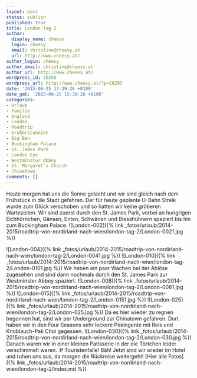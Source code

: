 ```yaml
---
layout: post
status: publish
published: true
title: London Tag 2
author:
  display_name: cheesy
  login: cheesy
  email: christine@cheesy.at
  url: http://www.cheesy.at/
author_login: cheesy
author_email: christine@cheesy.at
author_url: http://www.cheesy.at/
wordpress_id: 26293
wordpress_url: http://www.cheesy.at/?p=26293
date: '2015-08-25 17:39:26 +0100'
date_gmt: '2015-08-25 15:39:26 +0100'
categories:
- Urlaub
- Familie
- England
- London
- Roadtrip
- Großbritannien
- Big Ben
- Buckingham Palace
- St. James Park
- London Eye
- Westminster Abbey
- St. Margaret's Church
- Chinatown
comments: []
---
```

Heute morgen hat uns die Sonne gelacht und wir sind gleich nach dem Frühstück in die Stadt gefahren. Der für heute geplante U-Bahn Streik wurde zum Glück verschoben und so hatten wir keine gröberen Wartezeiten. Wir sind zuerst durch den St. James Park, vorbei an hungrigen Eichhörnchen, Gänsen, Enten, Schwänen und Blesshühnern spaziert bis hin zum Buckingham Palace.
![London-002]({% link _fotos/urlaub/2014-2015/roadtrip-von-nordirland-nach-wien/london-tag-2/London-0021.jpg %})
<!--more-->
![London-004]({% link _fotos/urlaub/2014-2015/roadtrip-von-nordirland-nach-wien/london-tag-2/London-0041.jpg %})
 ![London-010]({% link _fotos/urlaub/2014-2015/roadtrip-von-nordirland-nach-wien/london-tag-2/London-0101.jpg %})
Wir haben ein paar Wachen bei der Ablöse zugesehen und sind dann nochmals durch den St. James Park zur Westminster Abbey spaziert.
![London-008]({% link _fotos/urlaub/2014-2015/roadtrip-von-nordirland-nach-wien/london-tag-2/London-0081.jpg %})
 ![London-015]({% link _fotos/urlaub/2014-2015/roadtrip-von-nordirland-nach-wien/london-tag-2/London-0151.jpg %})
 ![London-025]({% link _fotos/urlaub/2014-2015/roadtrip-von-nordirland-nach-wien/london-tag-2/London-025.jpg %})
Da es hier wieder zu regnen begonnen hat, sind wir per Underground zur Chinatown gefahren. Dort haben wir in den Four Seasons sehr leckere Pekingente mit Reis und Knoblauch-Pak Choi gegessen.
![London-030]({% link _fotos/urlaub/2014-2015/roadtrip-von-nordirland-nach-wien/london-tag-2/London-030.jpg %})
Danach waren wir in einer kleinen Patisserie in der die Törtchen leider verschimmelt waren. :P Touristenfalle! Bäh!
Jetzt sind wir wieder im Hotel und ruhen uns aus, da morgen die Rückreise weitergeht!
[Hier alle Fotos]({% link _fotos/urlaub/2014-2015/roadtrip-von-nordirland-nach-wien/london-tag-2/index.md %})
